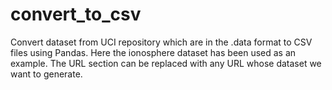 # convert_to_csv
Convert dataset from UCI repository which are in the .data format to CSV files using Pandas.
Here the ionosphere dataset has been used as an example.
The URL section can be replaced with any URL whose dataset we want to generate.
